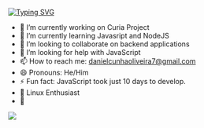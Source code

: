 [![Typing SVG](https://readme-typing-svg.herokuapp.com?size=24&color=3EB80B&width=404&lines=%3C+Hello%2C+I'm+Daniel+%2F%3E)](https://git.io/typing-svg)



- 🔭 I’m currently working on Curia Project
- 🌱 I’m currently learning Javasript and NodeJS
- 👯 I’m looking to collaborate on backend applications
- 🤔 I’m looking for help with JavaScript
- 📫 How to reach me: danielcunhaoliveira7@gmail.com
- 😄 Pronouns: He/Him
- ⚡ Fun fact: JavaScript took just 10 days to develop.
- 🐧 Linux Enthusiast
- 🖤 


![](https://komarev.com/ghpvc/?username=dangrunger&color=green)

